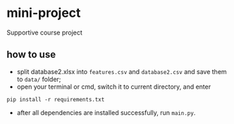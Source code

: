 # mini-project
Supportive course project
## how to use
- split database2.xlsx into `features.csv` and `database2.csv` and save them to `data/` folder;
- open your terminal or cmd, switch it to current directory, and enter
```
pip install -r requirements.txt
```
- after all dependencies are installed successfully, run `main.py`.